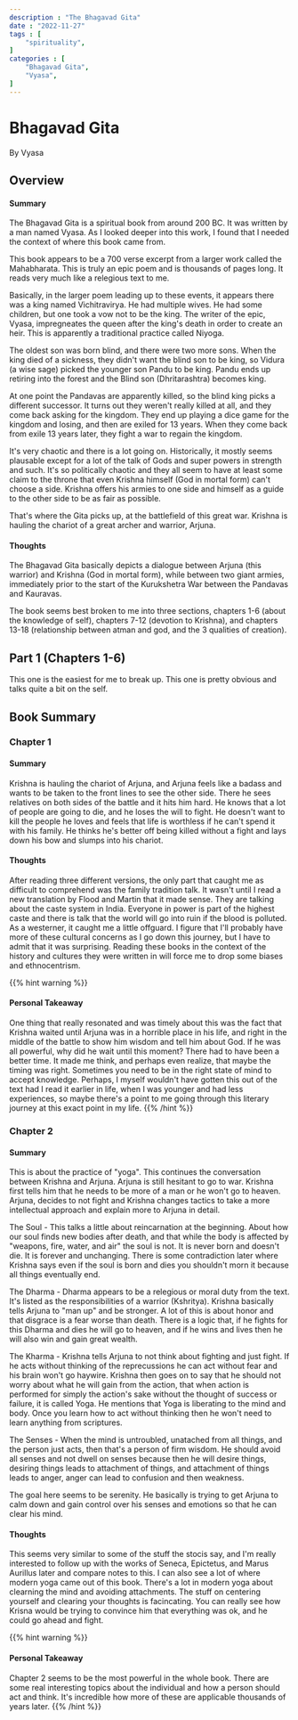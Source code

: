 ```yaml
---
description : "The Bhagavad Gita"
date : "2022-11-27"
tags : [
    "spirituality",
]
categories : [
    "Bhagavad Gita",
    "Vyasa",
]
---
```


# Bhagavad Gita
By Vyasa

## Overview
#### Summary
The Bhagavad Gita is a spiritual book from around 200 BC. It was written by a man named Vyasa. As I looked deeper into this work, I found that I needed the context of where this book came from.

This book appears to be a 700 verse excerpt from a larger work called the Mahabharata. This is truly an epic poem and is thousands of pages long. It reads very much like a relegious text to me.

Basically, in the larger poem leading up to these events, it appears there was a king named Vichitravirya. He had multiple wives. He had some children, but one took a vow not to be the king. The writer of the epic, Vyasa, impregneates the queen after the king's death in order to create an heir. This is apparently a traditional practice called Niyoga. 

The oldest son was born blind, and there were two more sons. When the king died of a sickness, they didn't want the blind son to be king, so Vidura (a wise sage) picked the younger son Pandu to be king. Pandu ends up retiring into the forest and the Blind son (Dhritarashtra) becomes king.

At one point the Pandavas are apparently killed, so the blind king picks a different successor. It turns out they weren't really killed at all, and they come back asking for the kingdom. They end up playing a dice game for the kingdom and losing, and then are exiled for 13 years. When they come back from exile 13 years later, they fight a war to regain the kingdom.

It's very chaotic and there is a lot going on. Historically, it mostly seems plausable except for a lot of the talk of Gods and super powers in strength and such. It's so politically chaotic and they all seem to have at least some claim to the throne that even Krishna himself (God in mortal form) can't choose a side. Krishna offers his armies to one side and himself as a guide to the other side to be as fair as possible.

That's where the Gita picks up, at the battlefield of this great war. Krishna is hauling the chariot of a great archer and warrior, Arjuna.

#### Thoughts
The Bhagavad Gita basically depicts a dialogue between Arjuna (this warrior) and Krishna (God in mortal form), while between two giant armies, immediately prior to the start of the Kurukshetra War between the Pandavas and Kauravas.

The book seems best broken to me into three sections, chapters 1-6 (about the knowledge of self), chapters 7-12 (devotion to Krishna), and chapters 13-18 (relationship between atman and god, and the 3 qualities of creation).

## Part 1 (Chapters 1-6)
This one is the easiest for me to break up. This one is pretty obvious and talks quite a bit on the self.

## Book Summary
### Chapter 1
#### Summary
Krishna is hauling the chariot of Arjuna, and Arjuna feels like a badass and wants to be taken to the front lines to see the other side. There he sees relatives on both sides of the battle and it hits him hard. He knows that a lot of people are going to die, and he loses the will to fight. He doesn't want to kill the people he loves and feels that life is worthless if he can't spend it with his family. He thinks he's better off being killed without a fight and lays down his bow and slumps into his chariot.

#### Thoughts
After reading three different versions, the only part that caught me as difficult to comprehend was the family tradition talk. It wasn't until I read a new translation by Flood and Martin that it made sense. They are talking about the caste system in India. Everyone in power is part of the highest caste and there is talk that the world will go into ruin if the blood is polluted. As a westerner, it caught me a little offguard. I figure that I'll probably have more of these cultural concerns as I go down this journey, but I have to admit that it was surprising. Reading these books in the context of the history and cultures they were written in will force me to drop some biases and ethnocentrism.

{{% hint warning %}}
#### Personal Takeaway  
One thing that really resonated and was timely about this was the fact that Krishna waited until Arjuna was in a horrible place in his life, and right in the middle of the battle to show him wisdom and tell him about God. If he was all powerful, why did he wait until this moment? There had to have been a better time. It made me think, and perhaps even realize, that maybe the timing was right. Sometimes you need to be in the right state of mind to accept knowledge. Perhaps, I myself wouldn't have gotten this out of the text had I read it earlier in life, when I was younger and had less experiences, so maybe there's a point to me going through this literary journey at this exact point in my life.
{{% /hint %}}

### Chapter 2
#### Summary
This is about the practice of "yoga". This continues the conversation between Krishna and Arjuna. Arjuna is still hesitant to go to war. Krishna first tells him that he needs to be more of a man or he won't go to heaven. Arjuna, decides to not fight and Krishna changes tactics to take a more intellectual approach and explain more to Arjuna in detail.

The Soul - 
This talks a little about reincarnation at the beginning. About how our soul finds new bodies after death, and that while the body is affected by "weapons, fire, water, and air" the soul is not. It is never born and doesn't die. It is forever and unchanging. There is some contradiction later where Krishna says even if the soul is born and dies you shouldn't morn it because all things eventually end.

The Dharma - 
Dharma appears to be a relegious or moral duty from the text. It's listed as the responsibilities of a warrior (Kshritya). Krishna basically tells Arjuna to "man up" and be stronger. A lot of this is about honor and that disgrace is a fear worse than death. There is a logic that, if he fights for this Dharma and dies he will go to heaven, and if he wins and lives then he will also win and gain great wealth.

The Kharma - 
Krishna tells Arjuna to not think about fighting and just fight. If he acts without thinking of the reprecussions he can act without fear and his brain won't go haywire. Krishna then goes on to say that he should not worry about what he will gain from the action, that when action is performed for simply the action's sake without the thought of success or failure, it is called Yoga. He mentions that Yoga is liberating to the mind and body. Once you learn how to act without thinking then he won't need to learn anything from scriptures. 

The Senses - 
When the mind is untroubled, unatached from all things, and the person just acts, then that's a person of firm wisdom. He should avoid all senses and not dwell on senses because then he will desire things, desiring things leads to attachment of things, and attachment of things leads to anger, anger can lead to confusion and then weakness.

The goal here seems to be serenity. He basically is trying to get Arjuna to calm down and gain control over his senses and emotions so that he can clear his mind.

#### Thoughts
This seems very similar to some of the stuff the stocis say, and I'm really interested to follow up with the works of Seneca, Epictetus, and Marus Aurillus later and compare notes to this. I can also see a lot of where modern yoga came out of this book. There's a lot in modern yoga about clearning the mind and avoiding attachments. The stuff on centering yourself and clearing your thoughts is facincating. You can really see how Krisna would be trying to convince him that everything was ok, and he could go ahead and fight.

{{% hint warning %}}
#### Personal Takeaway  
Chapter 2 seems to be the most powerful in the whole book. There are some real interesting topics about the individual and how a person should act and think. It's incredible how more of these are applicable thousands of years later. 
{{% /hint %}}

<!--
### Chapter 3
#### Summary
Lorem ipsum
#### Thoughts
Lorem ipsum

{{< hint warning >}}
**Personal Takeaway**  
Lorem ipsum
{{< /hint >}}

### Chapter 4
#### Summary
Lorem ipsum
#### Thoughts
Lorem ipsum

{{< hint warning >}}
**Personal Takeaway**  
Lorem ipsum
{{< /hint >}}

### Chapter 5
#### Summary
Lorem ipsum
#### Thoughts
Lorem ipsum

{{< hint warning >}}
**Personal Takeaway**  
Lorem ipsum
{{< /hint >}}

### Chapter 6
#### Summary
Lorem ipsum
#### Thoughts
Lorem ipsum

{{< hint warning >}}
**Personal Takeaway**  
Lorem ipsum
{{< /hint >}}

## Part 2 (Chapter 7-12)
### Chapter 7
#### Summary
Lorem ipsum
#### Thoughts
Lorem ipsum

{{< hint warning >}}
**Personal Takeaway**  
Lorem ipsum
{{< /hint >}}

### Chapter 8
#### Summary
Lorem ipsum
#### Thoughts
Lorem ipsum

{{< hint warning >}}
**Personal Takeaway**  
Lorem ipsum
{{< /hint >}}

### Chapter 9
#### Summary
Lorem ipsum
#### Thoughts
Lorem ipsum

{{< hint warning >}}
**Personal Takeaway**  
Lorem ipsum
{{< /hint >}}

### Chapter 10
#### Summary
Lorem ipsum
#### Thoughts
Lorem ipsum

{{< hint warning >}}
**Personal Takeaway**  
Lorem ipsum
{{< /hint >}}

### Chapter 11
#### Summary
Lorem ipsum
#### Thoughts
Lorem ipsum

{{< hint warning >}}
**Personal Takeaway**  
Lorem ipsum
{{< /hint >}}

### Chapter 12
#### Summary
Lorem ipsum
#### Thoughts
Lorem ipsum

{{< hint warning >}}
**Personal Takeaway**  
Lorem ipsum
{{< /hint >}}


## Part 3 (Chapter 13-18)
### Chapter 13
#### Summary
Lorem ipsum
#### Thoughts
Lorem ipsum

{{< hint warning >}}
**Personal Takeaway**  
Lorem ipsum
{{< /hint >}}
### Chapter 14
#### Summary
Lorem ipsum
#### Thoughts
Lorem ipsum

{{< hint warning >}}
**Personal Takeaway**  
Lorem ipsum
{{< /hint >}}

### Chapter 15
#### Summary
Lorem ipsum
#### Thoughts
Lorem ipsum

{{< hint warning >}}
**Personal Takeaway**  
Lorem ipsum
{{< /hint >}}

### Chapter 16
#### Summary
Lorem ipsum
#### Thoughts
Lorem ipsum

{{< hint warning >}}
**Personal Takeaway**  
Lorem ipsum
{{< /hint >}}

### Chapter 17
#### Summary
Lorem ipsum
#### Thoughts
Lorem ipsum

{{< hint warning >}}
**Personal Takeaway**  
Lorem ipsum
{{< /hint >}}

### Chapter 18
#### Summary
Lorem ipsum
#### Thoughts
Lorem ipsum

{{< hint warning >}}
**Personal Takeaway**  
Lorem ipsum
{{< /hint >}}
-->
